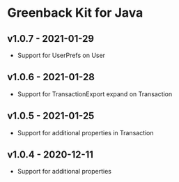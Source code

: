 # Greenback Kit for Java

## v1.0.7 - 2021-01-29

 - Support for UserPrefs on User

## v1.0.6 - 2021-01-28

 - Support for TransactionExport expand on Transaction

## v1.0.5 - 2021-01-25

 - Support for additional properties in Transaction

## v1.0.4 - 2020-12-11

 - Support for additional properties 